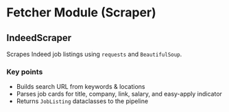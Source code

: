 # Fetcher Module (Scraper)

## IndeedScraper

Scrapes Indeed job listings using `requests` and `BeautifulSoup`.

### Key points

- Builds search URL from keywords & locations
- Parses job cards for title, company, link, salary, and easy-apply indicator
- Returns `JobListing` dataclasses to the pipeline
